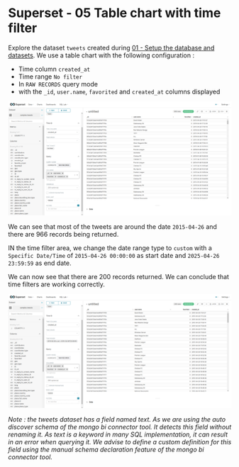 # Superset - 05 Table chart with time filter

Explore the dataset `tweets` created during [01 - Setup the database and datasets](./01_setup_database_datasets.md). We use a table chart with the following configuration :

* Time column `created_at`
* Time range `No filter`
* In `RAW RECORDS` query mode
* with the `_id`, `user.name`, `favorited` and `created_at` columns displayed

![](./img/14_time_range_no_filter.png)

We can see that most of the tweets are around the date `2015-04-26` and there are 966 records being returned.

IN the time filter area, we change the date range type to `custom` with a `Specific Date/Time` of `2015-04-26 00:00:00` as start date and `2025-04-26 23:59:59` as end date.

We can now see that there are 200 records returned. We can conclude that time filters are working correctly.

![](./img/15_time_range_custom.png)

*Note : the tweets dataset has a field named text. As we are using the auto discover schema of the mongo bi connector tool. It detects this field without renaming it. As text is a keyword in many SQL implementation, it can result in an error when querying it. We advise to define a custom definition for this field using the manual schema declaration feature of the mongo bi connector tool.*
